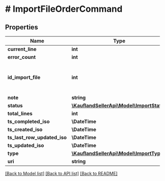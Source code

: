 # # ImportFileOrderCommand

## Properties

Name | Type | Description | Notes
------------ | ------------- | ------------- | -------------
**current_line** | **int** |  |
**error_count** | **int** |  |
**id_import_file** | **int** | Internal ID of Import File, unique across all Import Files |
**note** | **string** |  |
**status** | [**\KauflandSellerApi\Model\ImportStatus**](ImportStatus.md) |  |
**total_lines** | **int** |  |
**ts_completed_iso** | **\DateTime** |  |
**ts_created_iso** | **\DateTime** |  |
**ts_last_row_updated_iso** | **\DateTime** |  |
**ts_updated_iso** | **\DateTime** |  |
**type** | [**\KauflandSellerApi\Model\ImportType**](ImportType.md) |  |
**uri** | **string** |  |

[[Back to Model list]](../../README.md#models) [[Back to API list]](../../README.md#endpoints) [[Back to README]](../../README.md)
